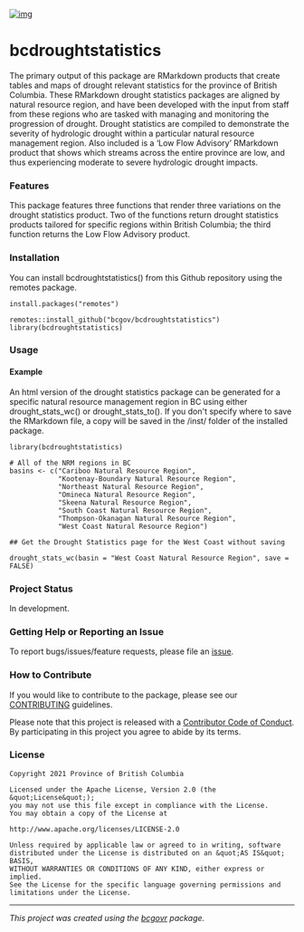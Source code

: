 <!-- Add a project state badge
See https://github.com/BCDevExchange/Our-Project-Docs/blob/master/discussion/projectstates.md
If you have bcgovr installed and you use RStudio, click the 'Insert BCDevex Badge' Addin. -->

[![img](https://img.shields.io/badge/Lifecycle-Stable-97ca00)](https://github.com/bcgov/repomountie/blob/master/doc/lifecycle-badges.md)

# bcdroughtstatistics

The primary output of this package are RMarkdown products that create
tables and maps of drought relevant statistics for the province of
British Columbia. These RMarkdown drought statistics packages are
aligned by natural resource region, and have been developed with the
input from staff from these regions who are tasked with managing and
monitoring the progression of drought. Drought statistics are compiled
to demonstrate the severity of hydrologic drought within a particular
natural resource management region. Also included is a ‘Low Flow
Advisory’ RMarkdown product that shows which streams across the entire
province are low, and thus experiencing moderate to severe hydrologic
drought impacts.

### Features

This package features three functions that render three variations on
the drought statistics product. Two of the functions return drought
statistics products tailored for specific regions within British
Columbia; the third function returns the Low Flow Advisory product.

### Installation

You can install bcdroughtstatistics() from this Github repository using
the remotes package.

    install.packages("remotes")

    remotes::install_github("bcgov/bcdroughtstatistics")
    library(bcdroughtstatistics)

### Usage

#### Example

An html version of the drought statistics package can be generated for a
specific natural resource management region in BC using either
drought_stats_wc() or drought_stats_to(). If you don't specify where to save the RMarkdown file, a copy will be saved in the /inst/ folder of the installed package.


    library(bcdroughtstatistics)

    # All of the NRM regions in BC
    basins <- c("Cariboo Natural Resource Region",
                "Kootenay-Boundary Natural Resource Region",
                "Northeast Natural Resource Region",
                "Omineca Natural Resource Region",
                "Skeena Natural Resource Region",
                "South Coast Natural Resource Region",
                "Thompson-Okanagan Natural Resource Region",
                "West Coast Natural Resource Region")

    ## Get the Drought Statistics page for the West Coast without saving

    drought_stats_wc(basin = "West Coast Natural Resource Region", save = FALSE)

### Project Status

In development.

### Getting Help or Reporting an Issue

To report bugs/issues/feature requests, please file an
[issue](https://github.com/bcgov/bcdroughtstatistics/issues/).

### How to Contribute

If you would like to contribute to the package, please see our
[CONTRIBUTING](CONTRIBUTING.md) guidelines.

Please note that this project is released with a [Contributor Code of
Conduct](CODE_OF_CONDUCT.md). By participating in this project you agree
to abide by its terms.

### License

    Copyright 2021 Province of British Columbia

    Licensed under the Apache License, Version 2.0 (the &quot;License&quot;);
    you may not use this file except in compliance with the License.
    You may obtain a copy of the License at

    http://www.apache.org/licenses/LICENSE-2.0

    Unless required by applicable law or agreed to in writing, software distributed under the License is distributed on an &quot;AS IS&quot; BASIS,
    WITHOUT WARRANTIES OR CONDITIONS OF ANY KIND, either express or implied.
    See the License for the specific language governing permissions and limitations under the License.

------------------------------------------------------------------------

*This project was created using the
[bcgovr](https://github.com/bcgov/bcgovr) package.*
